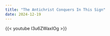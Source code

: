 ```yaml
---
title: "The Antichrist Conquers In This Sign"
date: 2024-12-19
---
```


{{< youtube I3u6ZWaxIOg >}}

